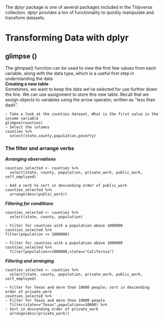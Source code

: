 The dplyr package is one of several packages included in the Tidyverse collection. 
dplyr provides a ton of functionality to quickly manipulate and transform datasets.
# Transforming Data with dplyr
## glimpse ()
The glimpse() function can be used to view the first few values from each variable, along with the data type,
which is a useful first step in understanding the data <br>
**Creating a new table** <br>
Sometimes, we want to keep the data we've selected for use further down the line. We can use assignment to store 
this new table. Recall that we assign objects to variables using the arrow operator, written as "less than dash".
```
~ Take a look at the counties dataset, What is the first value in the income variable
glimpse(counties)
~ Select the columns
counties %>%
  select(state,county,population,poverty)
```
### The filter and arrange verbs
***Arranging observations***
```
counties_selected <- counties %>%
  select(state, county, population, private_work, public_work, self_employed)

~ Add a verb to sort in descending order of public_work
counties_selected %>%
  arrange(desc(public_work))
```
***Filtering for conditions***
```
counties_selected <- counties %>%
  select(state, county, population)

~ Filter for counties with a population above 1000000
counties_selected %>%
filter(population >= 1000000)

~ Filter for counties with a population above 1000000
counties_selected %>%
  filter(population>=1000000,state=="California")
```
***Filtering and arranging***
```
counties_selected <- counties %>%
  select(state, county, population, private_work, public_work, self_employed)

~ Filter for Texas and more than 10000 people; sort in descending order of private_work
counties_selected %>%
~ Filter for Texas and more than 10000 people
  filter(state=="Texas",population>=10000) %>%
~ Sort in descending order of private_work
  arrange(desc(private_work))
```
